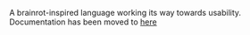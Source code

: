 A brainrot-inspired language working its way towards usability. Documentation has been moved to [here](https://tspmo.mintlify.app/)
